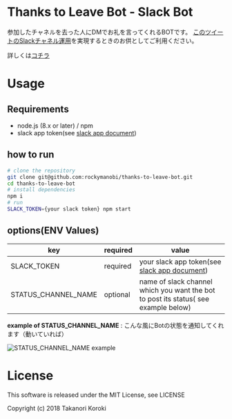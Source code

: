# Thanks to Leave Bot - Slack Bot

参加したチャネルを去った人にDMでお礼を言ってくれるBOTです。
[このツイートのSlackチャネル運用](https://twitter.com/june29/status/1075641033499635712)を実現するときのお供としてご利用ください。

詳しくは[コチラ](https://blog.rocky-manobi.com/entry/2018/12/26/150402)

# Usage

## Requirements

* node.js (8.x or later) / npm
* slack app token(see [slack app document](https://api.slack.com/bot-users))

## how to run

```bash
# clone the repository
git clone git@github.com:rockymanobi/thanks-to-leave-bot.git
cd thanks-to-leave-bot
# install dependencies
npm i
# run
SLACK_TOKEN={your slack token} npm start
```

## options(ENV Values)

| key | required | value |
| --- | --- | --- |
| SLACK_TOKEN | required | your slack app token(see [slack app document](https://api.slack.com/bot-users)) |
| STATUS_CHANNEL_NAME | optional | name of slack channel which you want the bot to post its status( see example below) |

**example of STATUS_CHANNEL_NAME** : こんな風にBotの状態を通知してくれます（動いていれば）

![STATUS_CHANNEL_NAME example](https://user-images.githubusercontent.com/1561249/50434733-dd20dd00-0921-11e9-9a6d-d5d28095a7da.png)

# License

This software is released under the MIT License, see LICENSE

Copyright (c) 2018 Takanori Koroki
